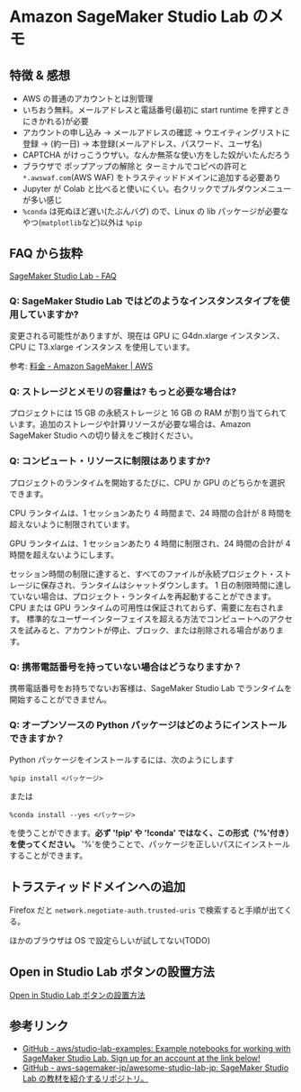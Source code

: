 # Amazon SageMaker Studio Lab のメモ

## 特徴 & 感想

- AWS の普通のアカウントとは別管理
- いちおう無料。メールアドレスと電話番号(最初に start runtime を押すときにきかれる)が必要
- アカウントの申し込み → メールアドレスの確認 → ウエイティングリストに登録 → (約一日) → 本登録(メールアドレス、パスワード、ユーザ名)
- CAPTCHA がけっこうウザい。なんか無茶な使い方をした奴がいたんだろう
- ブラウザで
  ポップアップの解除と
  ターミナルでコピペの許可と
  `*.awswaf.com`(AWS WAF) をトラスティッドドメインに追加する必要あり
- Jupyter が Colab と比べると使いにくい。右クリックでプルダウンメニューが多い感じ
- `%conda` は死ぬほど遅い(たぶんバグ) ので、Linux の lib パッケージが必要なやつ(`matplotlib`など)以外は `%pip`

## FAQ から抜粋

[SageMaker Studio Lab - FAQ](https://studiolab.sagemaker.aws/faq)

### Q: SageMaker Studio Lab ではどのようなインスタンスタイプを使用していますか?

変更される可能性がありますが、現在は
GPU に G4dn.xlarge インスタンス、
CPU に T3.xlarge インスタンス
を使用しています。

参考: [料金 - Amazon SageMaker | AWS](https://aws.amazon.com/jp/sagemaker/pricing/#Pricing_examples)

### Q: ストレージとメモリの容量は? もっと必要な場合は?

プロジェクトには 15 GB の永続ストレージと 16 GB の RAM が割り当てられています。追加のストレージや計算リソースが必要な場合は、Amazon SageMaker Studio への切り替えをご検討ください。

### Q: コンピュート・リソースに制限はありますか?

プロジェクトのランタイムを開始するたびに、CPU か GPU のどちらかを選択できます。

CPU ランタイムは、1 セッションあたり 4 時間まで、24 時間の合計が 8 時間を超えないように制限されています。

GPU ランタイムは、1 セッションあたり 4 時間に制限され、24 時間の合計が 4 時間を超えないようにします。

セッション時間の制限に達すると、すべてのファイルが永続プロジェクト・ストレージに保存され、ランタイムはシャットダウンします。
1 日の制限時間に達していない場合は、プロジェクト・ランタイムを再起動することができます。
CPU または GPU ランタイムの可用性は保証されておらず、需要に左右されます。
標準的なユーザーインターフェイスを超える方法でコンピュートへのアクセスを試みると、アカウントが停止、ブロック、または削除される場合があります。

### Q: 携帯電話番号を持っていない場合はどうなりますか？

携帯電話番号をお持ちでないお客様は、SageMaker Studio Lab でランタイムを開始することができません。

### Q: オープンソースの Python パッケージはどのようにインストールできますか？

Python パッケージをインストールするには、次のようにします

`%pip install <パッケージ>`

または

`%conda install --yes <パッケージ>`

を使うことができます。**必ず '!pip' や '!conda' ではなく、この形式（'%'付き）を使ってください。**
'%'を使うことで、パッケージを正しいパスにインストールすることができます。

## トラスティッドドメインへの追加

Firefox だと `network.negotiate-auth.trusted-uris` で検索すると手順が出てくる。

ほかのブラウザは OS で設定らしいが試してない(TODO)

## Open in Studio Lab ボタンの設置方法

[Open in Studio Lab ボタンの設置方法](https://github.com/aws-sagemaker-jp/awesome-studio-lab-jp/blob/main/README_button.md)

## 参考リンク

- [GitHub - aws/studio-lab-examples: Example notebooks for working with SageMaker Studio Lab. Sign up for an account at the link below!](https://github.com/aws/studio-lab-examples)
- [GitHub - aws-sagemaker-jp/awesome-studio-lab-jp: SageMaker Studio Lab の教材を紹介するリポジトリ。](https://github.com/aws-sagemaker-jp/awesome-studio-lab-jp)
